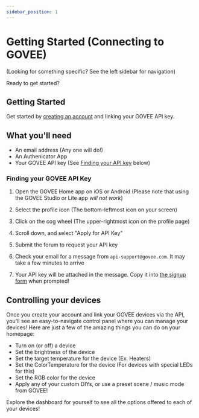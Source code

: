 ```yaml
---
sidebar_position: 1
---
```


# Getting Started (Connecting to GOVEE)

(Looking for something specific? See the left sidebar for navigation)

Ready to get started?

## Getting Started

Get started by [creating an account](https://govee.tinkertechlab.com/signup?ref=docs) and linking your GOVEE API key.

## What you'll need

- An email address (Any one will do!)
- An Authenicator App
- Your GOVEE API key (See [Finding your API key](#finding-your-govee-api-key) below)

### Finding your GOVEE API Key

1. Open the GOVEE Home app on iOS or Android (Please note that using the GOVEE Studio or Lite app _will not work_)

2. Select the profile icon (The bottom-leftmost icon on your screen)

3. Click on the cog wheel (The upper-rightmost icon on the profile page)

4. Scroll down, and select "Apply for API Key"

5. Submit the forum to request your API key

6. Check your email for a message from `api-support@govee.com`. It may take a few minutes to arrive

7. Your API key will be attached in the message. Copy it into [the signup form](https://govee.tinkertechlab.com/signup) when prompted!

## Controlling your devices

Once you create your account and link your GOVEE devices via the API, you'll see an easy-to-navigate control panel where you can manage your devices! Here are just a few of the amazing things you can do on your homepage:

- Turn on (or off) a device
- Set the brightness of the device
- Set the target temperature for the device (Ex: Heaters)
- Set the ColorTemperature for the device (For devices with special LEDs for this)
- Set the RGB color for the device
- Apply any of your custom DIYs, or use a preset scene / music mode from GOVEE!

Explore the dashboard for yourself to see all the options offered to each of your devices!
